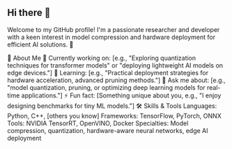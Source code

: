 ## Hi there 👋

Welcome to my GitHub profile! I'm a passionate researcher and developer with a keen interest in model compression and hardware deployment for efficient AI solutions. 🚀

🌟 About Me
🔭 Currently working on: [e.g., "Exploring quantization techniques for transformer models" or "deploying lightweight AI models on edge devices."]
🌱 Learning: [e.g., "Practical deployment strategies for hardware acceleration, advanced pruning methods."]
🤔 Ask me about: [e.g., "model quantization, pruning, or optimizing deep learning models for real-time applications."]
⚡ Fun fact: [Something unique about you, e.g., "I enjoy designing benchmarks for tiny ML models."]
🛠️ Skills & Tools
Languages: Python, C++, [others you know]
Frameworks: TensorFlow, PyTorch, ONNX
Tools: NVIDIA TensorRT, OpenVINO, Docker
Specialties: Model compression, quantization, hardware-aware neural networks, edge AI deployment
